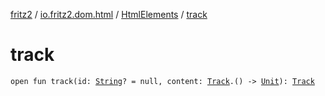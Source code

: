 [fritz2](../../index.md) / [io.fritz2.dom.html](../index.md) / [HtmlElements](index.md) / [track](./track.md)

# track

`open fun track(id: `[`String`](https://kotlinlang.org/api/latest/jvm/stdlib/kotlin/-string/index.html)`? = null, content: `[`Track`](../-track/index.md)`.() -> `[`Unit`](https://kotlinlang.org/api/latest/jvm/stdlib/kotlin/-unit/index.html)`): `[`Track`](../-track/index.md)